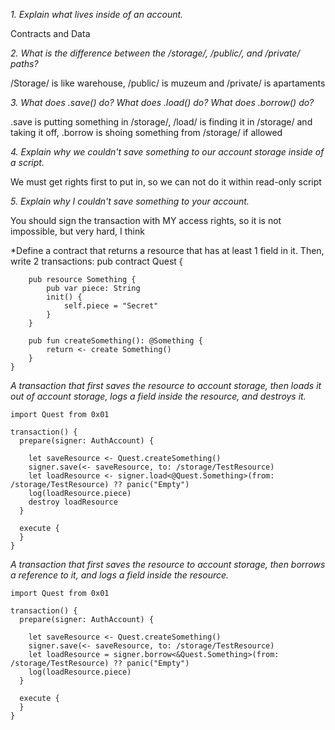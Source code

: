 *1. Explain what lives inside of an account.*

  Contracts and Data

*2. What is the difference between the /storage/, /public/, and /private/ paths?*

  /Storage/ is like warehouse, /public/ is muzeum and /private/ is apartaments 

*3. What does .save() do? What does .load() do? What does .borrow() do?*

.save is putting something in /storage/, /load/ is finding it in /storage/ and taking it off, .borrow is shoing something from /storage/ if allowed

*4. Explain why we couldn't save something to our account storage inside of a script.*

We must get rights first to put in, so we can not do it within read-only script 

*5. Explain why I couldn't save something to your account.*

You should sign the transaction with MY access rights, so it is not impossible, but very hard, I think

*Define a contract that returns a resource that has at least 1 field in it. Then, write 2 transactions:
    pub contract Quest {

        pub resource Something {
            pub var piece: String
            init() {
                self.piece = "Secret"
            }
        }

        pub fun createSomething(): @Something {
            return <- create Something()
        }
    }

*A transaction that first saves the resource to account storage, then loads it out of account storage, logs a field inside the resource, and destroys it.*

    import Quest from 0x01

    transaction() {
      prepare(signer: AuthAccount) {

        let saveResource <- Quest.createSomething()
        signer.save(<- saveResource, to: /storage/TestResource)
        let loadResource <- signer.load<@Quest.Something>(from: /storage/TestResource) ?? panic("Empty")
        log(loadResource.piece)
        destroy loadResource
      }

      execute {
      }
    }

*A transaction that first saves the resource to account storage, then borrows a reference to it, and logs a field inside the resource.*

    import Quest from 0x01

    transaction() {
      prepare(signer: AuthAccount) {

        let saveResource <- Quest.createSomething()
        signer.save(<- saveResource, to: /storage/TestResource)
        let loadResource = signer.borrow<&Quest.Something>(from: /storage/TestResource) ?? panic("Empty")
        log(loadResource.piece)
      }

      execute {
      }
    }
